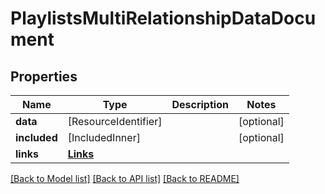 # PlaylistsMultiRelationshipDataDocument

## Properties
Name | Type | Description | Notes
------------ | ------------- | ------------- | -------------
**data** | [ResourceIdentifier] |  | [optional] 
**included** | [IncludedInner] |  | [optional] 
**links** | [**Links**](Links.md) |  | 

[[Back to Model list]](../README.md#documentation-for-models) [[Back to API list]](../README.md#documentation-for-api-endpoints) [[Back to README]](../README.md)


